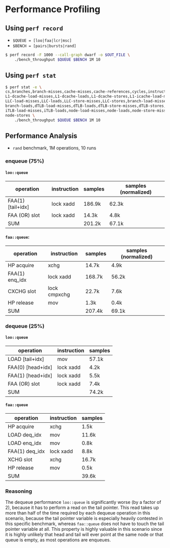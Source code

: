 # Performance Profiling

## Using `perf record`

- `$QUEUE = [loo|faa|lcr|msc]`
- `$BENCH = [pairs|bursts|rand]`

```bash
$ perf record -F 1000 --call-graph dwarf -o $OUT_FILE \
    ./bench_throughput $QUEUE $BENCH 1M 10
```

## Using `perf stat`

```bash
$ perf stat -e \
cs,branches,branch-misses,cache-misses,cache-references,cycles,instructions,\
L1-dcache-load-misses,L1-dcache-loads,L1-dcache-stores,L1-icache-load-misses,\
LLC-load-misses,LLC-loads,LLC-store-misses,LLC-stores,branch-load-misses,\
branch-loads,dTLB-load-misses,dTLB-loads,dTLB-store-misses,dTLB-stores,\
iTLB-load-misses,iTLB-loads,node-load-misses,node-loads,node-store-misses,\
node-stores \
    ./bench_throughput $QUEUE $BENCH 1M 10
```

## Performance Analysis

- `rand` benchmark, 1M operations, 10 runs

### enqueue (75%)

#### `loo::queue`

| operation         | instruction | samples | samples (normalized) |
| ----------------- | ----------- | ------- | -------------------- |
| FAA(1) [tail+idx] | lock xadd   | 186.9k  | 62.3k                |
| FAA (OR) slot     | lock xadd   | 14.3k   | 4.8k                 |
| SUM               |             | 201.2k  | 67.1k                |

#### `faa::queue`:

| operation      | instruction  | samples | samples (normalized) |
| -------------- | ------------ | ------- | -------------------- |
| HP acquire     | xchg         | 14.7k   | 4.9k                 |
| FAA(1) enq_idx | lock xadd    | 168.7k  | 56.2k                |
| CXCHG slot     | lock cmpxchg | 22.7k   | 7.6k                 |
| HP release     | mov          | 1.3k    | 0.4k                 |
| SUM            |              | 207.4k  | 69.1k                |

### dequeue (25%)

#### `loo::queue`

| operation         | instruction | samples |
| ----------------- | ----------- | ------- |
| LOAD [tail+idx]   | mov         | 57.1k   |
| FAA(0) [head+idx] | lock xadd   | 4.2k    |
| FAA(1) [head+idx] | lock xadd   | 5.5k    |
| FAA (OR) slot     | lock xadd   | 7.4k    |
| SUM               |             | 74.2k   |

#### `faa::queue`

| operation      | instruction | samples |
| -------------- | ----------- | ------- |
| HP acquire     | xchg        | 1.5k    |
| LOAD deq_idx   | mov         | 11.6k   |
| LOAD enq_idx   | mov         | 0.8k    |
| FAA(1) deq_idx | lock xadd   | 8.8k    |
| XCHG slot      | xchg        | 16.7k   |
| HP release     | mov         | 0.5k    |
| SUM            |             | 39.6k   | 

### Reasoning

The dequeue performance `loo::queue` is significantly worse (by a factor of 2),
because it has to perform a read on the tail pointer. This read takes up more
than half of the time required by each dequeue operation in this scenario,
because the tail pointer variable is especially heavily contested in this
specific benchmark, whereas `faa::queue` does not have to touch the tail pointer
variable at all.
This property is highly valuable in this scenario since it is highly unlikely
that head and tail will ever point at the same node or that queue is empty, as
most operations are enqueues.


